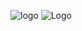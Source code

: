 ![logo](https://i.postimg.cc/9RGzXYvC/Screenshot-1646573897.png)
![Logo](https://i.postimg.cc/21VQkgTY/Screenshot-1646573910.png)

